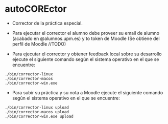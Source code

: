 # autoCOREctor

* Corrector de la práctica especial.
* Para ejecutar el corrector el alumno debe proveer su email de alumno (acabado en @alumnos.upm.es) y to token de Moodle (Se obtiene del perfil de Moodle //TODO)


* Para ejecutar el corrector y obtener feedback local sobre su desarrollo ejecute el siguiente comando según el sistema operativo en el que se encuentre:
```
./bin/corrector-linux
./bin/corrector-macos
./bin/corrector-win.exe
```
* Para subir su práctica y su nota a Moodle ejecute el siguiente comando según el sistema operativo en el que se encuentre:
```
./bin/corrector-linux upload
./bin/corrector-macos upload
./bin/corrector-win.exe upload
```

